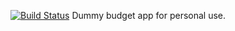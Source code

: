 [![Build Status](https://travis-ci.org/gajewsky/calincome.svg?branch=master)](https://travis-ci.org/gajewsky/calincome)
Dummy budget app for personal use.
